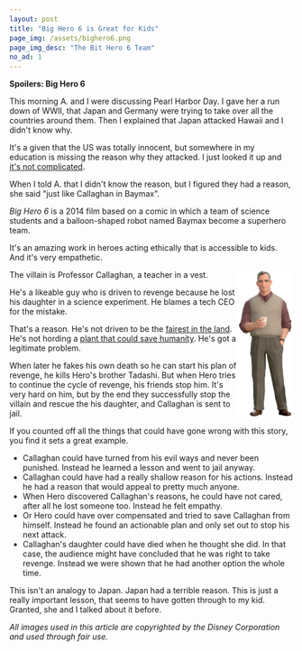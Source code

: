 ```yaml
---
layout: post
title: "Big Hero 6 is Great for Kids"
page_img: /assets/bighero6.png
page_img_desc: "The Bit Hero 6 Team"
no_ad: 1
---
```


<b>Spoilers: Big Hero 6</b>

This morning A. and I were discussing Pearl Harbor Day. I gave her a run down of WWII, that Japan and Germany were trying to take over all the countries around them. Then I explained that Japan attacked Hawaii and I didn't know why.

It's a given that the US was totally innocent, but somewhere in my education is missing the reason why they attacked. I just looked it up and <a href="http://www.history.co.uk/study-topics/history-of-ww2/pearl-harbor">it's not complicated</a>.

When I told A. that I didn't know the reason, but I figured they had a reason, she said "just like Callaghan in Baymax".

<i>Big Hero 6</i> is a 2014 film based on a comic in which a team of science students and a balloon-shaped robot named Baymax become a superhero team.

It's an amazing work in heroes acting ethically that is accessible to kids. And it's very empathetic.

<img src="/assets/bighero6-callahan.png" style="float: right; width: 100px;" />

The villain is Professor Callaghan, a teacher in a vest.

He's a likeable guy who is driven to revenge because he lost his daughter in a science experiment. He blames a tech CEO for the mistake.

That's a reason. He's not driven to be the <a href="https://en.wikipedia.org/wiki/Snow_White_(Disney)">fairest in the land</a>. He's not hording a <a href="https://en.wikipedia.org/wiki/Tangled">plant that could save humanity</a>. He's got a legitimate problem.

When later he fakes his own death so he can start his plan of revenge, he kills Hero's brother Tadashi. But when Hero tries to continue the cycle of revenge, his friends stop him. It's very hard on him, but by the end they successfully stop the villain and rescue the his daughter, and Callaghan is sent to jail.

If you counted off all the things that could have gone wrong with this story, you find it sets a great example.

* Callaghan could have turned from his evil ways and never been punished. Instead he learned a lesson and went to jail anyway.
* Callaghan could have had a really shallow reason for his actions. Instead he had a reason that would appeal to pretty much anyone.
* When Hero discovered Callaghan's reasons, he could have not cared, after all he lost someone too. Instead he felt empathy.
* Or Hero could have over compensated and tried to save Callaghan from himself. Instead he found an actionable plan and only set out to stop his next attack.
* Callaghan's daughter could have died when he thought she did. In that case, the audience might have concluded that he was right to take revenge. Instead we were shown that he had another option the whole time.

This isn't an analogy to Japan. Japan had a terrible reason. This is just a really important lesson, that seems to have gotten through to my kid. Granted, she and I talked about it before.

<i>All images used in this article are copyrighted by the Disney Corporation and used through fair use.</i>